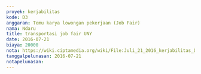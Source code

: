 ```yaml
---
proyek: kerjabilitas
kode: D3
anggaran: Temu karya lowongan pekerjaan (Job Fair)
nama: Ndaru
title: transportasi job fair UNY
date: 2016-07-21
biaya: 20000
nota: https://wiki.ciptamedia.org/wiki/File:Juli_21_2016_kerjabilitas_D3_bensin_jobfair_ndaru.jpg
tanggalpelunasan: 2016-07-21
notapelunasan:
---
```

